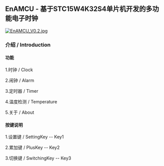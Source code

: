 ## EnAMCU - 基于STC15W4K32S4单片机开发的多功能电子时钟

[![EnAMCU_V0.2.jpg](https://i.postimg.cc/wxXSrGy9/En-AMCU-V0-2.jpg)](https://postimg.cc/3WwS49Fq)

### 介绍 / Introduction

#### 功能

1.时钟 / Clock

2.闹钟 / Alarm

3.定时器 / Timer

4.温度检测 / Temperature

5.关于 / About

#### 按键说明

1.设置键 / SettingKey     -- Key1

2.累加键 / PlusKey          -- Key2

3.切换键 / SwitchingKey -- Key3

